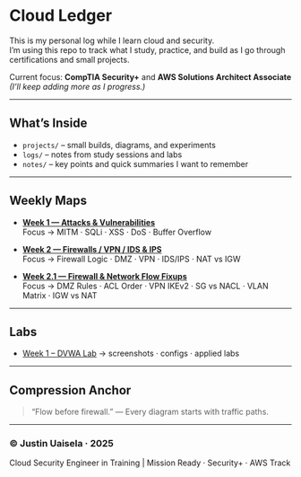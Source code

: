 # Cloud Ledger

This is my personal log while I learn cloud and security.  
I’m using this repo to track what I study, practice, and build as I go through certifications and small projects.

Current focus: **CompTIA Security+** and **AWS Solutions Architect Associate**  
*(I’ll keep adding more as I progress.)*

---

## What’s Inside
- `projects/` – small builds, diagrams, and experiments  
- `logs/` – notes from study sessions and labs  
- `notes/` – key points and quick summaries I want to remember  

---

## Weekly Maps

- [**Week 1 — Attacks & Vulnerabilities**](notes/week1)  
  Focus → MITM · SQLi · XSS · DoS · Buffer Overflow

- [**Week 2 — Firewalls / VPN / IDS & IPS**](notes/week2%20(sec+)/)  
  Focus → Firewall Logic · DMZ · VPN · IDS/IPS · NAT vs IGW

- [**Week 2.1 — Firewall & Network Flow Fixups**](notes/week2%20(sec+)/week%202.1/)  
  Focus → DMZ Rules · ACL Order · VPN IKEv2 · SG vs NACL · VLAN Matrix · IGW vs NAT

---

## Labs

- [Week 1 – DVWA Lab](labs/week1) → screenshots · configs · applied labs

---

## Compression Anchor
> “Flow before firewall.” — Every diagram starts with traffic paths.

---

### © Justin Uaisela · 2025  
Cloud Security Engineer in Training | Mission Ready · Security+ · AWS Track
